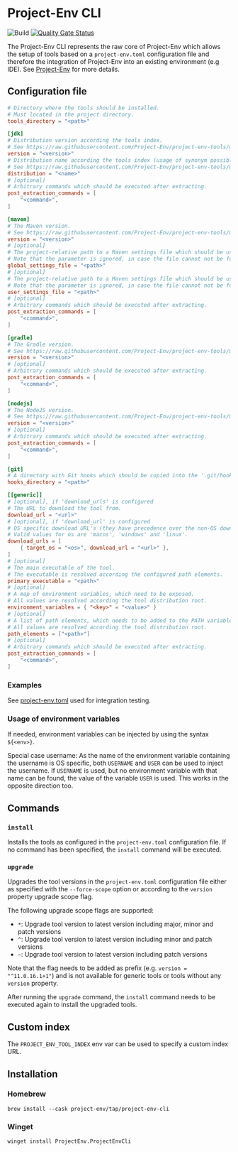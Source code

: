 # Project-Env CLI

![Build](https://github.com/Project-Env/project-env-cli/workflows/Build/badge.svg)
[![Quality Gate Status](https://sonarcloud.io/api/project_badges/measure?project=Project-Env_project-env-cli&metric=alert_status)](https://sonarcloud.io/dashboard?id=Project-Env_project-env-cli)

The Project-Env CLI represents the raw core of Project-Env which allows the setup of tools based on a `project-env.toml` configuration file and therefore the integration of Project-Env into an existing environment (e.g IDE). See [Project-Env](https://project-env.github.io/) for more details.

## Configuration file

```toml
# Directory where the tools should be installed.
# Must located in the project directory.
tools_directory = "<path>"

[jdk]
# Distribution version according the tools index.
# See https://raw.githubusercontent.com/Project-Env/project-env-tools/main/index.json
version = "<version>"
# Distribution name according the tools index (usage of synonym possible too)
# See https://raw.githubusercontent.com/Project-Env/project-env-tools/main/index.json
distribution = "<name>"
# [optional]
# Arbitrary commands which should be executed after extracting.
post_extraction_commands = [
    "<command>",
]

[maven]
# The Maven version.
# See https://raw.githubusercontent.com/Project-Env/project-env-tools/main/index.json
version = "<version>"
# [optional]
# The project-relative path to a Maven settings file which should be used as a global settings file.
# Note that the parameter is ignored, in case the file cannot not be found.
global_settings_file = "<path>"
# [optional]
# The project-relative path to a Maven settings file which should be used as a user settings file. 
# Note that the parameter is ignored, in case the file cannot not be found.
user_settings_file = "<path>"
# [optional]
# Arbitrary commands which should be executed after extracting.
post_extraction_commands = [
    "<command>",
]

[gradle]
# The Gradle version.
# See https://raw.githubusercontent.com/Project-Env/project-env-tools/main/index.json
version = "<version>"
# [optional]
# Arbitrary commands which should be executed after extracting.
post_extraction_commands = [
    "<command>",
]

[nodejs]
# The NodeJS version.
# See https://raw.githubusercontent.com/Project-Env/project-env-tools/main/index.json
version = "<version>"
# [optional]
# Arbitrary commands which should be executed after extracting.
post_extraction_commands = [
    "<command>",
]

[git]
# A directory with Git hooks which should be copied into the '.git/hooks' directory.
hooks_directory = "<path>"

[[generic]]
# [optional], if 'download_urls' is configured
# The URL to download the tool from.
download_url = "<url>"
# [optional], if 'download_url' is configured
# OS specific download URL's (they have precedence over the non-OS download URL).
# Valid values for os are 'macos', 'windows' and 'linux'.
download_urls = [
    { target_os = "<os>", download_url = "<url>" },
]
# [optional]
# The main executable of the tool. 
# The executable is resolved according the configured path elements.
primary_executable = "<path>"
# [optional]
# A map of environment variables, which need to be exposed. 
# All values are resolved according the tool distribution root.
environment_variables = { "<key>" = "<value>" }
# [optional]
# A list of path elements, which needs to be added to the PATH variable. 
# All values are resolved according the tool distribution root.
path_elements = ["<path>"]
# [optional]
# Arbitrary commands which should be executed after extracting.
post_extraction_commands = [
    "<command>",
]
```

### Examples

See [project-env.toml](https://github.com/Project-Env/project-env-cli/blob/main/code/cli/src/test/resources/io/projectenv/core/cli/integration/project-env.toml) used for integration testing.

### Usage of environment variables

If needed, environment variables can be injected by using the syntax `${<env>}`.

Special case username: As the name of the environment variable containing the username is OS specific, both `USERNAME` and `USER` can be used to inject the username. If `USERNAME` is used, but no environment variable with that name can be found, the value of the variable `USER` is used. This works in the opposite direction too.

## Commands

### `install`
Installs the tools as configured in the `project-env.toml` configuration file. If no command has been specified, the `install` command will be executed.

### `upgrade`
Upgrades the tool versions in the `project-env.toml` configuration file either as specified with the `--force-scope` option or according to the `version` property upgrade scope flag. 

The following upgrade scope flags are supported:
* `*`: Upgrade tool version to latest version including major, minor and patch versions
* `^`: Upgrade tool version to latest version including minor and patch versions
* `~`: Upgrade tool version to latest version including patch versions

Note that the flag needs to be added as prefix (e.g. `version = "^11.0.16.1+1"`) and is not available for generic tools or tools without any `version` property.

After running the `upgrade` command, the `install` command needs to be executed again to install the upgraded tools.

## Custom index
The `PROJECT_ENV_TOOL_INDEX` env var can be used to specify a custom index URL.

## Installation

### Homebrew

`brew install --cask project-env/tap/project-env-cli`

### Winget

`winget install ProjectEnv.ProjectEnvCli`


